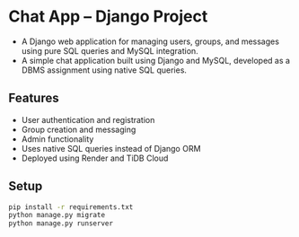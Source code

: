 # Chat App – Django Project

* A Django web application for managing users, groups, and messages using pure SQL queries and MySQL integration.
* A simple chat application built using Django and MySQL, developed as a DBMS assignment using native SQL queries.

## Features

- User authentication and registration
- Group creation and messaging
- Admin functionality
- Uses native SQL queries instead of Django ORM
- Deployed using Render and TiDB Cloud

## Setup

```bash
pip install -r requirements.txt
python manage.py migrate
python manage.py runserver
